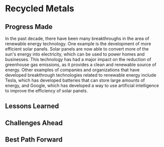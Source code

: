 # Recycled Metals

## Progress Made



In the past decade, there have been many breakthroughs in the area of renewable energy technology. One example is the development of more efficient solar panels. Solar panels are now able to convert more of the sun's energy into electricity, which can be used to power homes and businesses. This technology has had a major impact on the reduction of greenhouse gas emissions, as it provides a clean and renewable source of energy. Other examples of companies and organizations that have developed breakthrough technologies related to renewable energy include Tesla, which has developed batteries that can store large amounts of energy, and Google, which has developed a way to use artificial intelligence to improve the efficiency of solar panels.

## Lessons Learned



## Challenges Ahead



## Best Path Forward


